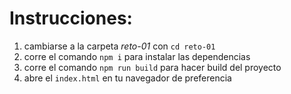 # Instrucciones:

1. cambiarse a la carpeta *reto-01* con `cd reto-01`
2. corre el comando `npm i` para instalar las dependencias
3. corre el comando `npm run build` para hacer build del proyecto
4. abre el `index.html` en tu navegador de preferencia
